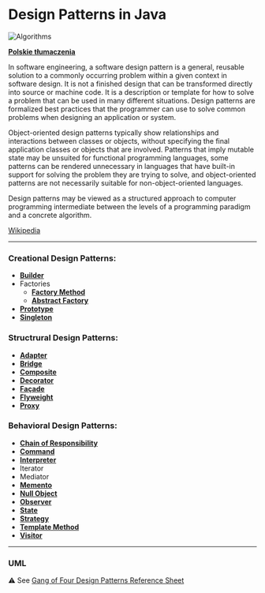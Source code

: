 # Design Patterns in Java

![Algorithms](https://img.shields.io/badge/Design--Patterns-Implementation--in--Java-green.svg?longCache=true&style=for-the-badge)

 **[Polskie tłumaczenia](https://github.com/jszlenk/Design-Patterns-in-Java/blob/master/docs/READMEPL.md)**


In software engineering, a software design pattern is a general, reusable solution to a commonly occurring problem within a given context in software design. It is not a finished design that can be transformed directly into source or machine code. It is a description or template for how to solve a problem that can be used in many different situations. Design patterns are formalized best practices that the programmer can use to solve common problems when designing an application or system.

Object-oriented design patterns typically show relationships and interactions between classes or objects, without specifying the final application classes or objects that are involved. Patterns that imply mutable state may be unsuited for functional programming languages, some patterns can be rendered unnecessary in languages that have built-in support for solving the problem they are trying to solve, and object-oriented patterns are not necessarily suitable for non-object-oriented languages.

Design patterns may be viewed as a structured approach to computer programming intermediate between the levels of a programming paradigm and a concrete algorithm. 

[Wikipedia](https://en.wikipedia.org/wiki/Software_design_pattern)

------

### Creational Design Patterns: 

 - **[Builder](https://github.com/jszlenk/Design-Patterns-in-Java/tree/master/src/main/java/CreationalDesignPatterns/Builder)**
 - Factories
   - **[Factory Method](https://github.com/jszlenk/Design-Patterns-in-Java/tree/master/src/main/java/CreationalDesignPatterns/Factory/FactoryMethod)**  
   - **[Abstract Factory](https://github.com/jszlenk/Design-Patterns-in-Java/tree/master/src/main/java/CreationalDesignPatterns/Factory/AbstractFactory)** 
 - **[Prototype](https://github.com/jszlenk/Design-Patterns-in-Java/tree/master/src/main/java/CreationalDesignPatterns/Prototype)** 
 - **[Singleton](https://github.com/jszlenk/Design-Patterns-in-Java/tree/master/src/main/java/CreationalDesignPatterns/Singleton)**

### Structrural Design Patterns:

 - **[Adapter](https://github.com/jszlenk/Design-Patterns-in-Java/tree/master/src/main/java/StructruralDesignPatterns/Adapter)**
 - **[Bridge](https://github.com/jszlenk/Design-Patterns-in-Java/tree/master/src/main/java/StructruralDesignPatterns/Bridge)**
 - **[Composite](https://github.com/jszlenk/Design-Patterns-in-Java/tree/master/src/main/java/StructruralDesignPatterns/Composite)**
 - **[Decorator](https://github.com/jszlenk/Design-Patterns-in-Java/tree/master/src/main/java/StructruralDesignPatterns/Decorator)**
 - **[Façade](https://github.com/jszlenk/Design-Patterns-in-Java/tree/master/src/main/java/StructruralDesignPatterns/Fa%C3%A7ade)**
 - **[Flyweight](https://github.com/jszlenk/Design-Patterns-in-Java/tree/master/src/main/java/StructruralDesignPatterns/Flyweight)**
 - **[Proxy](https://github.com/jszlenk/Design-Patterns-in-Java/tree/master/src/main/java/StructruralDesignPatterns/Proxy)**

### Behavioral Design Patterns:

 - **[Chain of Responsibility](https://github.com/jszlenk/Design-Patterns-in-Java/tree/master/src/main/java/BehavioralDesignPatterns/ChainOfResponsibility)**
 - **[Command](https://github.com/jszlenk/Design-Patterns-in-Java/tree/master/src/main/java/BehavioralDesignPatterns/Command)**
 - **[Interpreter](https://github.com/jszlenk/Design-Patterns-in-Java/tree/master/src/main/java/BehavioralDesignPatterns/Interpreter)**
 - Iterator 
 - Mediator 
 - **[Memento](https://github.com/jszlenk/Design-Patterns-in-Java/tree/master/src/main/java/BehavioralDesignPatterns/Memento)**
 - **[Null Object](https://github.com/jszlenk/Design-Patterns-in-Java/tree/master/src/main/java/BehavioralDesignPatterns/NullObject)**
 - **[Observer](https://github.com/jszlenk/Design-Patterns-in-Java/tree/master/src/main/java/BehavioralDesignPatterns/Observer)**
 - **[State](https://github.com/jszlenk/Design-Patterns-in-Java/tree/master/src/main/java/BehavioralDesignPatterns/State)**
 - **[Strategy](https://github.com/jszlenk/Design-Patterns-in-Java/tree/master/src/main/java/BehavioralDesignPatterns/Strategy)**
 - **[Template Method ](https://github.com/jszlenk/Design-Patterns-in-Java/tree/master/src/main/java/BehavioralDesignPatterns/TemplateMethod)**
 - **[Visitor](https://github.com/jszlenk/Design-Patterns-in-Java/tree/master/src/main/java/BehavioralDesignPatterns/Visitor)**

------

### UML

:warning: See [Gang of Four Design Patterns Reference Sheet](http://www.blackwasp.co.uk/GangOfFour.aspx)